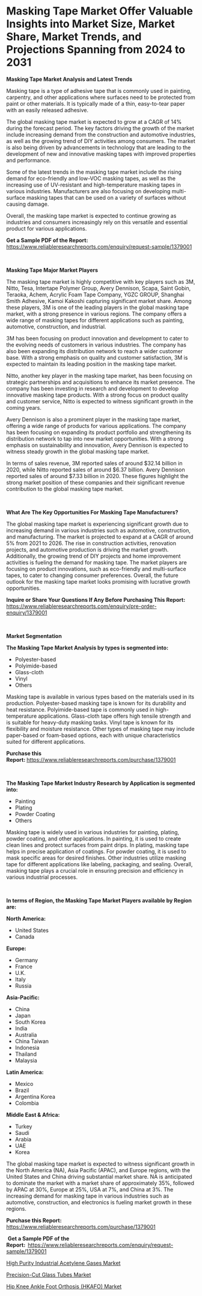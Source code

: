 <p><h1>Masking Tape Market Offer Valuable Insights into Market Size, Market Share, Market Trends, and Projections Spanning from 2024 to 2031</h1></p><p><strong>Masking Tape Market Analysis and Latest Trends</strong></p>
<p><p>Masking tape is a type of adhesive tape that is commonly used in painting, carpentry, and other applications where surfaces need to be protected from paint or other materials. It is typically made of a thin, easy-to-tear paper with an easily released adhesive.</p><p>The global masking tape market is expected to grow at a CAGR of 14% during the forecast period. The key factors driving the growth of the market include increasing demand from the construction and automotive industries, as well as the growing trend of DIY activities among consumers. The market is also being driven by advancements in technology that are leading to the development of new and innovative masking tapes with improved properties and performance.</p><p>Some of the latest trends in the masking tape market include the rising demand for eco-friendly and low-VOC masking tapes, as well as the increasing use of UV-resistant and high-temperature masking tapes in various industries. Manufacturers are also focusing on developing multi-surface masking tapes that can be used on a variety of surfaces without causing damage.</p><p>Overall, the masking tape market is expected to continue growing as industries and consumers increasingly rely on this versatile and essential product for various applications.</p></p>
<p><strong>Get a Sample PDF of the Report:&nbsp;</strong> <a href="https://www.reliableresearchreports.com/enquiry/request-sample/1379001">https://www.reliableresearchreports.com/enquiry/request-sample/1379001</a></p>
<p>&nbsp;</p>
<p><strong>Masking Tape Major Market Players</strong></p>
<p><p>The masking tape market is highly competitive with key players such as 3M, Nitto, Tesa, Intertape Polymer Group, Avery Dennison, Scapa, Saint Gobin, Teraoka, Achem, Acrylic Foam Tape Company, YGZC GROUP, Shanghai Smith Adhesive, Kamoi Kakoshi capturing significant market share. Among these players, 3M is one of the leading players in the global masking tape market, with a strong presence in various regions. The company offers a wide range of masking tapes for different applications such as painting, automotive, construction, and industrial.</p><p>3M has been focusing on product innovation and development to cater to the evolving needs of customers in various industries. The company has also been expanding its distribution network to reach a wider customer base. With a strong emphasis on quality and customer satisfaction, 3M is expected to maintain its leading position in the masking tape market.</p><p>Nitto, another key player in the masking tape market, has been focusing on strategic partnerships and acquisitions to enhance its market presence. The company has been investing in research and development to develop innovative masking tape products. With a strong focus on product quality and customer service, Nitto is expected to witness significant growth in the coming years.</p><p>Avery Dennison is also a prominent player in the masking tape market, offering a wide range of products for various applications. The company has been focusing on expanding its product portfolio and strengthening its distribution network to tap into new market opportunities. With a strong emphasis on sustainability and innovation, Avery Dennison is expected to witness steady growth in the global masking tape market.</p><p>In terms of sales revenue, 3M reported sales of around $32.14 billion in 2020, while Nitto reported sales of around $6.37 billion. Avery Dennison reported sales of around $7.33 billion in 2020. These figures highlight the strong market position of these companies and their significant revenue contribution to the global masking tape market.</p></p>
<p>&nbsp;</p>
<p><strong>What Are The Key Opportunities For Masking Tape Manufacturers?</strong></p>
<p><p>The global masking tape market is experiencing significant growth due to increasing demand in various industries such as automotive, construction, and manufacturing. The market is projected to expand at a CAGR of around 5% from 2021 to 2026. The rise in construction activities, renovation projects, and automotive production is driving the market growth. Additionally, the growing trend of DIY projects and home improvement activities is fueling the demand for masking tape. The market players are focusing on product innovations, such as eco-friendly and multi-surface tapes, to cater to changing consumer preferences. Overall, the future outlook for the masking tape market looks promising with lucrative growth opportunities.</p></p>
<p><strong>Inquire or Share Your Questions If Any Before Purchasing This Report:</strong> <a href="https://www.reliableresearchreports.com/enquiry/pre-order-enquiry/1379001">https://www.reliableresearchreports.com/enquiry/pre-order-enquiry/1379001</a></p>
<p>&nbsp;</p>
<p><strong>Market Segmentation</strong></p>
<p><strong>The Masking Tape Market Analysis by types is segmented into:</strong></p>
<p><ul><li>Polyester-based</li><li>Polyimide-based</li><li>Glass-cloth</li><li>Vinyl</li><li>Others</li></ul></p>
<p><p>Masking tape is available in various types based on the materials used in its production. Polyester-based masking tape is known for its durability and heat resistance. Polyimide-based tape is commonly used in high-temperature applications. Glass-cloth tape offers high tensile strength and is suitable for heavy-duty masking tasks. Vinyl tape is known for its flexibility and moisture resistance. Other types of masking tape may include paper-based or foam-based options, each with unique characteristics suited for different applications.</p></p>
<p><strong>Purchase this Report:&nbsp;</strong><a href="https://www.reliableresearchreports.com/purchase/1379001">https://www.reliableresearchreports.com/purchase/1379001</a></p>
<p>&nbsp;</p>
<p><strong>The Masking Tape Market Industry Research by Application is segmented into:</strong></p>
<p><ul><li>Painting</li><li>Plating</li><li>Powder Coating</li><li>Others</li></ul></p>
<p><p>Masking tape is widely used in various industries for painting, plating, powder coating, and other applications. In painting, it is used to create clean lines and protect surfaces from paint drips. In plating, masking tape helps in precise application of coatings. For powder coating, it is used to mask specific areas for desired finishes. Other industries utilize masking tape for different applications like labeling, packaging, and sealing. Overall, masking tape plays a crucial role in ensuring precision and efficiency in various industrial processes.</p></p>
<p>&nbsp;</p>
<p><strong>In terms of Region, the Masking Tape Market Players available by Region are:</strong></p>
<p>
    <p> <strong> North America: </strong>
        <ul>
            <li>United States</li>
            <li>Canada</li>
        </ul>
        </p> 
    <p> <strong> Europe: </strong>
        <ul>
            <li>Germany</li>
            <li>France</li>
            <li>U.K.</li>
            <li>Italy</li>
            <li>Russia</li>
        </ul>
        </p> 
    <p> <strong> Asia-Pacific: </strong>
        <ul>
            <li>China</li>
            <li>Japan</li>
            <li>South Korea</li>
            <li>India</li>
            <li>Australia</li>
            <li>China Taiwan</li>
            <li>Indonesia</li>
            <li>Thailand</li>
            <li>Malaysia</li>
        </ul>
        </p> 
    <p> <strong> Latin America: </strong>
        <ul>
            <li>Mexico</li>
            <li>Brazil</li>
            <li>Argentina Korea</li>
            <li>Colombia</li>
        </ul>
        </p> 
    <p> <strong> Middle East & Africa: </strong>
        <ul>
            <li>Turkey</li>
            <li>Saudi</li>
            <li>Arabia</li>
            <li>UAE</li>
            <li>Korea</li>
        </ul>
    </p>
    </p>
<p><p>The global masking tape market is expected to witness significant growth in the North America (NA), Asia Pacific (APAC), and Europe regions, with the United States and China driving substantial market share. NA is anticipated to dominate the market with a market share of approximately 35%, followed by APAC at 30%, Europe at 25%, USA at 7%, and China at 3%. The increasing demand for masking tape in various industries such as automotive, construction, and electronics is fueling market growth in these regions.</p></p>
<p><strong>Purchase this Report: </strong><a href="https://www.reliableresearchreports.com/purchase/1379001">https://www.reliableresearchreports.com/purchase/1379001</a></p>
<p>&nbsp;<strong>Get a Sample PDF of the Report:&nbsp;&nbsp;</strong><a href="https://www.reliableresearchreports.com/enquiry/request-sample/1379001">https://www.reliableresearchreports.com/enquiry/request-sample/1379001</a></p>
<p><strong></strong></p>
<p><p><a href="https://view.publitas.com/reportprime-1/high-purity-industrial-acetylene-gases-market-analysis-examines-its-scope-on-growth-opportunities-and-forecasted-trends-spanning-from-2023-to-2030/">High Purity Industrial Acetylene Gases Market</a></p><p><a href="https://view.publitas.com/reportprime-1/precision-cut-glass-tubes-market-research-report-the-key-to-successful-business-strategy-forecasted-for-period-from-2023-2030/">Precision-Cut Glass Tubes Market</a></p><p><a href="https://view.publitas.com/reportprime-1/hip-knee-ankle-foot-orthosis-hkafo-market-share-market-new-trends-analysis-report-by-type-by-application-by-end-use-by-region-and-segment-forecasts-2023-2030/">Hip Knee Ankle Foot Orthosis (HKAFO) Market</a></p></p>